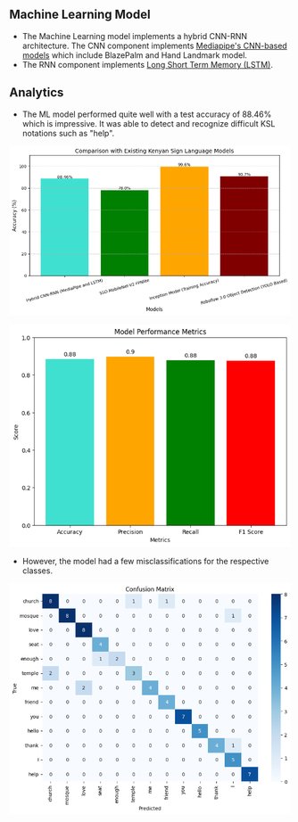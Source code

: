 ## Machine Learning Model 

- The Machine Learning model implements a hybrid CNN-RNN architecture. The CNN component implements [Mediapipe's CNN-based models](https://ai.google.dev/edge/mediapipe/solutions/vision/gesture_recognizer#models) which include BlazePalm and Hand Landmark model.
- The RNN component implements [Long Short Term Memory (LSTM)](https://www.mathworks.com/discovery/lstm.html#how-lstms-work).

## Analytics

- The ML model performed quite well with a test accuracy of 88.46% which is impressive. It was able to detect and recognize difficult KSL notations such as "help".
  
![Comparative Analysis](comparative_analysis_output.png)

![Metrics Overview](metrics_output.png)

- However, the model had a few misclassifications for the respective classes.

![Confusion Matrix](confusionmatrix_output.png)

